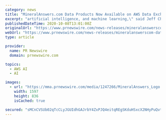```yaml
---
category: news
title: "MineralAnswers.com Data Products Now Available on AWS Data Exchange"
excerpt: "artificial intelligence, and machine learning,\" said Jeff Chambers, founder and CEO of MineralAnswers.com. \"AWS Data Exchange opens tremendous opportunities for us to reach a large and diverse ..."
publishedDateTime: 2020-10-08T13:01:00Z
originalUrl: "https://www.prnewswire.com/news-releases/mineralanswerscom-data-products-now-available-on-aws-data-exchange-301148591.html"
webUrl: "https://www.prnewswire.com/news-releases/mineralanswerscom-data-products-now-available-on-aws-data-exchange-301148591.html"
type: article

provider:
  name: PR Newswire
  domain: prnewswire.com

topics:
  - AWS AI
  - AI

images:
  - url: "https://mma.prnewswire.com/media/1247266/MineralAnswers_Logo.jpg?p=facebook"
    width: 1597
    height: 836
    isCached: true

secured: "sMCnCVSUb02qTcCLyJGUIdhGAJrbY4ZxPJQ4eitqREgSKduHSxcX2NHyPuQvtEW4XKAlIgpCLcAU49gtjs67qUGJ59FpjO0H4OxdEOFUIcj3dW6mrTK94KOxorLNmmFNy6itVVVhtpHWdvx3NqGswz2DzhvYkWQg9EXqKp/1+caXazwIFsPZz+XQ93jg5h7GfOlG4opmPijP66vbrA8cOQumaUfU26MV+6WTdvrws/UtjJv4ICSFQpZxPoGN5o/tJnXqBka8ZvY/JpJlnXlfANj5l1KrNw9iXl7rMF7TtZaE/GgLAfC+/aASjOIGgfKT0hRBCWpfH24FVb0oqSUzqgMBJOLS4Ioh68MNkI6/gSo=;lTU/6OzmBVmO9pHYkoqqRA=="
---
```


